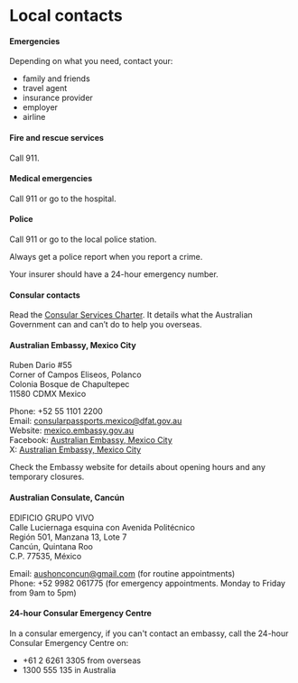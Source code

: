 # Local contacts

#### Emergencies

Depending on what you need, contact your:

* family and friends
* travel agent
* insurance provider
* employer
* airline

#### Fire and rescue services

Call 911.

#### Medical emergencies

Call 911 or go to the hospital.

#### Police

Call 911 or go to the local police station.

Always get a police report when you report a crime.

Your insurer should have a 24-hour emergency number.

#### Consular contacts

Read the [Consular Services Charter](/consular-services/consular-services-charter "Consular Services Charter"). It details what the Australian Government can and can’t do to help you overseas.

#### Australian Embassy, Mexico City

Ruben Dario #55  
Corner of Campos Eliseos, Polanco  
Colonia Bosque de Chapultepec  
11580 CDMX Mexico  
  
Phone: +52 55 1101 2200  
Email: [consularpassports.mexico@dfat.gov.au](mailto:consularpassports.mexico@dfat.gov.au)  
Website: [mexico.embassy.gov.au](https://mexico.embassy.gov.au/mcty/home.html)  
Facebook: [Australian Embassy, Mexico City](https://www.facebook.com/AusEmbMex/)  
X: [Australian Embassy, Mexico City](https://twitter.com/AusEmbMex)

Check the Embassy website for details about opening hours and any temporary closures.

#### Australian Consulate, Cancún

EDIFICIO GRUPO VIVO  
Calle Luciernaga esquina con Avenida Politécnico  
Región 501, Manzana 13, Lote 7  
Cancún, Quintana Roo  
C.P. 77535, México  
  
Email: [aushonconcun@gmail.com](mailto:aushonconcun@gmail.com) (for routine appointments)  
Phone: +52 9982 061775 (for emergency appointments. Monday to Friday from 9am to 5pm)

#### 24-hour Consular Emergency Centre

In a consular emergency, if you can't contact an embassy, call the 24-hour Consular Emergency Centre on:

* +61 2 6261 3305 from overseas
* 1300 555 135 in Australia